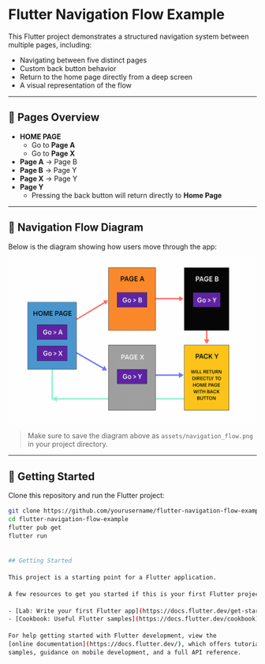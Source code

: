 # Flutter Navigation Flow Example

This Flutter project demonstrates a structured navigation system between multiple pages, including:

- Navigating between five distinct pages
- Custom back button behavior
- Return to the home page directly from a deep screen
- A visual representation of the flow

---

## 📱 Pages Overview

- **HOME PAGE**
  - Go to **Page A**
  - Go to **Page X**
- **Page A** → Page B
- **Page B** → Page Y
- **Page X** → Page Y
- **Page Y**
  - Pressing the back button will return directly to **Home Page**

---

## 🧭 Navigation Flow Diagram

Below is the diagram showing how users move through the app:

![Navigation Flow](assets/navigation_flow.png)

> Make sure to save the diagram above as `assets/navigation_flow.png` in your project directory.

---

## 🚀 Getting Started

Clone this repository and run the Flutter project:

```bash
git clone https://github.com/yourusername/flutter-navigation-flow-example.git
cd flutter-navigation-flow-example
flutter pub get
flutter run


## Getting Started

This project is a starting point for a Flutter application.

A few resources to get you started if this is your first Flutter project:

- [Lab: Write your first Flutter app](https://docs.flutter.dev/get-started/codelab)
- [Cookbook: Useful Flutter samples](https://docs.flutter.dev/cookbook)

For help getting started with Flutter development, view the
[online documentation](https://docs.flutter.dev/), which offers tutorials,
samples, guidance on mobile development, and a full API reference.
